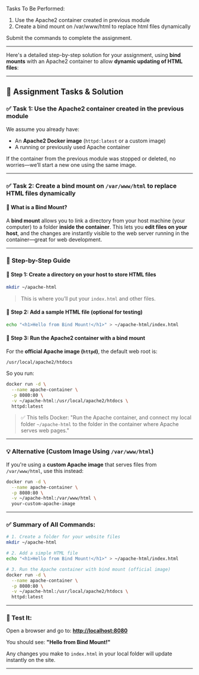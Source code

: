  Tasks To Be Performed:
 1. Use the Apache2 container created in previous module
 2. Create a bind mount on /var/www/html to replace html files dynamically
 
 Submit the commands to complete the assignment.

 ---

 Here's a detailed step-by-step solution for your assignment, using **bind mounts** with an Apache2 container to allow **dynamic updating of HTML files**:

---

## 🧾 **Assignment Tasks & Solution**

### ✅ **Task 1: Use the Apache2 container created in the previous module**

We assume you already have:

* An **Apache2 Docker image** (`httpd:latest` or a custom image)
* A running or previously used Apache container

If the container from the previous module was stopped or deleted, no worries—we’ll start a new one using the same image.

---

### ✅ **Task 2: Create a bind mount on `/var/www/html` to replace HTML files dynamically**

#### 🧠 What is a Bind Mount?

A **bind mount** allows you to link a directory from your host machine (your computer) to a folder **inside the container**.
This lets you **edit files on your host**, and the changes are instantly visible to the web server running in the container—great for web development.

---

### 📁 **Step-by-Step Guide**

#### 🔹 Step 1: Create a directory on your host to store HTML files

```bash
mkdir ~/apache-html
```

> This is where you’ll put your `index.html` and other files.

#### 🔹 Step 2: Add a sample HTML file (optional for testing)

```bash
echo "<h1>Hello from Bind Mount!</h1>" > ~/apache-html/index.html
```

#### 🔹 Step 3: Run the Apache2 container with a bind mount

For the **official Apache image (`httpd`)**, the default web root is:

```
/usr/local/apache2/htdocs
```

So you run:

```bash
docker run -d \
  --name apache-container \
  -p 8080:80 \
  -v ~/apache-html:/usr/local/apache2/htdocs \
  httpd:latest
```

> ✅ This tells Docker:
> "Run the Apache container, and connect my local folder `~/apache-html` to the folder in the container where Apache serves web pages."

---

### 💡 Alternative (Custom Image Using `/var/www/html`)

If you're using a **custom Apache image** that serves files from `/var/www/html`, use this instead:

```bash
docker run -d \
  --name apache-container \
  -p 8080:80 \
  -v ~/apache-html:/var/www/html \
  your-custom-apache-image
```

---

### ✅ Summary of All Commands:

```bash
# 1. Create a folder for your website files
mkdir ~/apache-html

# 2. Add a simple HTML file
echo "<h1>Hello from Bind Mount!</h1>" > ~/apache-html/index.html

# 3. Run the Apache container with bind mount (official image)
docker run -d \
  --name apache-container \
  -p 8080:80 \
  -v ~/apache-html:/usr/local/apache2/htdocs \
  httpd:latest
```

---

### 🧪 Test It:

Open a browser and go to:
**[http://localhost:8080](http://localhost:8080)**

You should see:
**"Hello from Bind Mount!"**

Any changes you make to `index.html` in your local folder will update instantly on the site.

---
